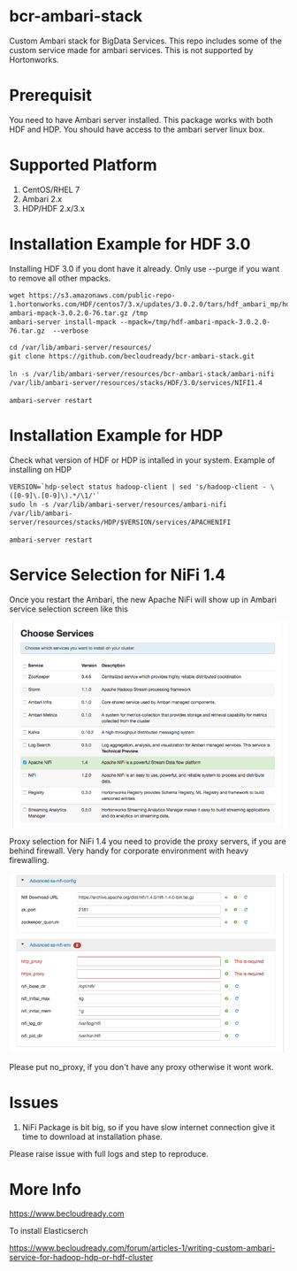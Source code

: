 # bcr-ambari-stack

Custom Ambari stack for BigData Services. This repo includes some of the custom service made for ambari services. This is not supported by Hortonworks.

# Prerequisit

You need to have Ambari server installed. This package works with both HDF and HDP. You should have access to the ambari server linux box.

# Supported Platform

1. CentOS/RHEL 7
2. Ambari 2.x
3. HDP/HDF 2.x/3.x

# Installation Example for HDF 3.0

Installing HDF 3.0 if you dont have it already. Only use --purge if you want to remove all other mpacks.

```
wget https://s3.amazonaws.com/public-repo-1.hortonworks.com/HDF/centos7/3.x/updates/3.0.2.0/tars/hdf_ambari_mp/hdf-ambari-mpack-3.0.2.0-76.tar.gz /tmp
ambari-server install-mpack --mpack=/tmp/hdf-ambari-mpack-3.0.2.0-76.tar.gz  --verbose

```

```
cd /var/lib/ambari-server/resources/
git clone https://github.com/becloudready/bcr-ambari-stack.git

ln -s /var/lib/ambari-server/resources/bcr-ambari-stack/ambari-nifi /var/lib/ambari-server/resources/stacks/HDF/3.0/services/NIFI1.4

ambari-server restart

```
# Installation Example for HDP

Check what version of HDF or HDP is intalled in your system. Example of installing on HDP

```
VERSION=`hdp-select status hadoop-client | sed 's/hadoop-client - \([0-9]\.[0-9]\).*/\1/'`
sudo ln -s /var/lib/ambari-server/resources/ambari-nifi /var/lib/ambari-server/resources/stacks/HDP/$VERSION/services/APACHENIFI

ambari-server restart
```

# Service Selection for NiFi 1.4

Once you restart the Ambari, the new Apache NiFi will show up in Ambari service selection screen like this

![alt text](../screenshots/Nifi-service.png "Apache NiFi 1.4 selection screen")

Proxy selection for NiFi 1.4 you need to provide the proxy servers, if you are behind firewall. Very handy for corporate environment with heavy firewalling.

![alt text](../screenshots/Nifi-Config-screen.png "Apache NiFi 1.4 selection screen")

Please put no_proxy, if you don't have any proxy otherwise it wont work.


# Issues

1. NiFi Package is bit big, so if you have slow internet connection give it time to download at installation phase.

Please raise issue with full logs and step to reproduce.

# More Info

https://www.becloudready.com

To install Elasticserch

https://www.becloudready.com/forum/articles-1/writing-custom-ambari-service-for-hadoop-hdp-or-hdf-cluster

